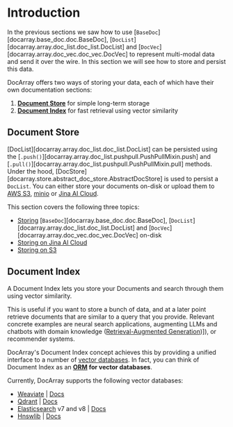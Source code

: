 # Introduction

In the previous sections we saw how to use [`BaseDoc`][docarray.base_doc.doc.BaseDoc], [`DocList`][docarray.array.doc_list.doc_list.DocList] and [`DocVec`][docarray.array.doc_vec.doc_vec.DocVec] to represent multi-modal data and send it over the wire.
In this section we will see how to store and persist this data.

DocArray offers two ways of storing your data, each of which have their own documentation sections:

1. **[Document Store](#document-store)** for simple long-term storage
2. **[Document Index](#document-index)** for fast retrieval using vector similarity

## Document Store
    
[DocList][docarray.array.doc_list.doc_list.DocList] can be persisted using the
[`.push()`][docarray.array.doc_list.pushpull.PushPullMixin.push] and 
[`.pull()`][docarray.array.doc_list.pushpull.PushPullMixin.pull] methods. 
Under the hood, [DocStore][docarray.store.abstract_doc_store.AbstractDocStore] is used to persist a `DocList`. 
You can either store your documents on-disk or upload them to [AWS S3](https://aws.amazon.com/s3/), 
[minio](https://min.io) or [Jina AI Cloud](https://cloud.jina.ai/user/storage). 

This section covers the following three topics:

  - [Storing](doc_store/store_file.md) [`BaseDoc`][docarray.base_doc.doc.BaseDoc], [`DocList`][docarray.array.doc_list.doc_list.DocList] and [`DocVec`][docarray.array.doc_vec.doc_vec.DocVec] on-disk
  - [Storing on Jina AI Cloud](doc_store/store_jac.md) 
  - [Storing on S3](doc_store/store_s3.md)
   
## Document Index

A Document Index lets you store your Documents and search through them using vector similarity.

This is useful if you want to store a bunch of data, and at a later point retrieve documents that are similar to
a query that you provide.
Relevant concrete examples are neural search applications, augmenting LLMs and chatbots with domain knowledge ([Retrieval-Augmented Generation](https://arxiv.org/abs/2005.11401))]),
or recommender systems.

DocArray's Document Index concept achieves this by providing a unified interface to a number of [vector databases](https://learn.microsoft.com/en-us/semantic-kernel/concepts-ai/vectordb).
In fact, you can think of Document Index as an **[ORM](https://sqlmodel.tiangolo.com/db-to-code/) for vector databases**.

Currently, DocArray supports the following vector databases:

- [Weaviate](https://weaviate.io/)  |  [Docs](index_weaviate.md)
- [Qdrant](https://qdrant.tech/)  |  [Docs](index_qdrant.md)
- [Elasticsearch](https://www.elastic.co/elasticsearch/) v7 and v8  |  [Docs](index_elastic.md)
- [Hnswlib](https://github.com/nmslib/hnswlib)  |  [Docs](index_hnswlib.md)
